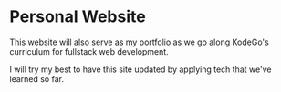 # Personal Website

This website will also serve as my portfolio as we go along KodeGo's curriculum for fullstack web development.

I will try my best to have this site updated by applying tech that we've learned so far.